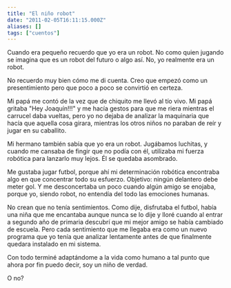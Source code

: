 ```yaml
---
title: "El niño robot"
date: "2011-02-05T16:11:15.000Z"
aliases: []
tags: ["cuentos"]
---
```


Cuando era pequeño recuerdo que yo era un robot. No como quien jugando se imagina que es un robot del futuro o algo así. No, yo realmente era un robot.

No recuerdo muy bien cómo me di cuenta. Creo que empezó como un presentimiento pero que poco a poco se convirtió en certeza.

Mi papá me contó de la vez que de chiquito me llevó al tío vivo. Mi papá gritaba "Hey Joaquín!!!" y me hacía gestos para que me riera mientras el carrucel daba vueltas, pero yo no dejaba de analizar la maquinaria que hacía que aquella cosa girara, mientras los otros niños no paraban de reír y jugar en su caballito.

Mi hermano también sabía que yo era un robot. Jugábamos luchitas, y cuando me cansaba de fingir que no podía con él, utilizaba mi fuerza robótica para lanzarlo muy lejos. Él se quedaba asombrado.

Me gustaba jugar futbol, porque ahí mi determinación robótica encontraba algo en que concentrar todo su esfuerzo. Objetivo: ningún delantero debe meter gol. Y me desconcertaba un poco cuando algún amigo se enojaba, porque yo, siendo robot, no entendía del todo las emociones humanas.

No crean que no tenía sentimientos. Como dije, disfrutaba el futbol, había una niña que me encantaba aunque nunca se lo dije y lloré cuando al entrar a segundo año de primaria descubrí que mi mejor amigo se había cambiado de escuela. Pero cada sentimiento que me llegaba era como un nuevo programa que yo tenía que analizar lentamente antes de que finalmente quedara instalado en mi sistema.

Con todo terminé adaptándome a la vida como humano a tal punto que ahora por fin puedo decir, soy un niño de verdad.

O no?
